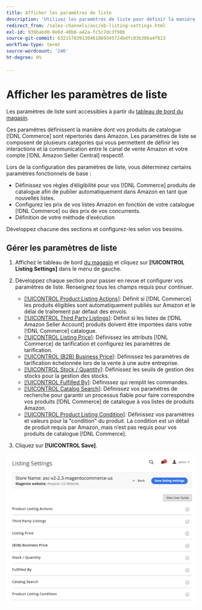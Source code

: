 ```yaml
---
title: Afficher les paramètres de liste
description: 'Utilisez les paramètres de liste pour définir la manière dont vos produits de catalogue sont répertoriés sur  [!DNL Amazon Marketplace]. [!DNL Commerce] '
redirect_from: /sales-channels/asc/ob-listing-settings.html
exl-id: 939babd0-8e6d-40b8-a42a-fc5c7dc3f98b
source-git-commit: 632157839130461869345724bdfc03b306a4f613
workflow-type: tm+mt
source-wordcount: '246'
ht-degree: 0%

---
```


# Afficher les paramètres de liste

Les paramètres de liste sont accessibles à partir du [tableau de bord du magasin](./amazon-store-dashboard.md).

Ces paramètres définissent la manière dont vos produits de catalogue [!DNL Commerce] sont répertoriés dans Amazon. Les paramètres de liste se composent de plusieurs catégories qui vous permettent de définir les interactions et la communication entre le canal de vente Amazon et votre compte [!DNL Amazon Seller Central] respectif.

Lors de la configuration des paramètres de liste, vous déterminez certains paramètres fonctionnels de base :

- Définissez vos règles d’éligibilité pour vos [!DNL Commerce] produits de catalogue afin de publier automatiquement dans Amazon en tant que nouvelles listes.
- Configurez les prix de vos listes Amazon en fonction de votre catalogue [!DNL Commerce] ou des prix de vos concurrents.
- Définition de votre méthode d’exécution

Développez chacune des sections et configurez-les selon vos besoins.

## Gérer les paramètres de liste

1. Affichez le tableau de bord [du magasin](./amazon-store-dashboard.md) et cliquez sur **[!UICONTROL Listing Settings]** dans le menu de gauche.

1. Développez chaque section pour passer en revue et configurer vos paramètres de liste. Renseignez tous les champs requis pour continuer.

   - [[!UICONTROL Product Listing Actions]](./product-listing-actions.md): Définit si  [!DNL Commerce] les produits éligibles sont automatiquement publiés sur Amazon et le délai de traitement par défaut des envois.
   - [[!UICONTROL Third Party Listings]](./third-party-listing-settings.md): Définit si les listes de  [!DNL Amazon Seller Account] produits doivent être importées dans votre  [!DNL Commerce] catalogue.
   - [[!UICONTROL Listing Price]](./listing-price.md): Définissez les attributs  [!DNL Commerce] de tarification et configurez les paramètres de tarification.
   - [[!UICONTROL (B2B) Business Price]](./business-pricing.md): Définissez les paramètres de tarification échelonnée lors de la vente à une autre entreprise.
   - [[!UICONTROL Stock / Quantity]](./stock-quantity.md): Définissez les seuils de gestion des stocks pour la gestion des stocks.
   - [[!UICONTROL Fulfilled By]](./fulfilled-by.md)\: Définissez qui remplit les commandes.
   - [[!UICONTROL Catalog Search]](./catalog-search.md): Définissez vos paramètres de recherche pour garantir un processus fiable pour faire correspondre vos produits  [!DNL Commerce] de catalogue à vos listes de produits Amazon.
   - [[!UICONTROL Product Listing Condition]](./product-listing-condition.md): Définissez vos paramètres et valeurs pour la &quot;condition&quot; du produit. La condition est un détail de produit requis par Amazon, mais n’est pas requis pour vos produits de catalogue [!DNL Commerce].

1. Cliquez sur **[!UICONTROL Save]**.

![Paramètres de liste](assets/amazon-listing-settings.png)
